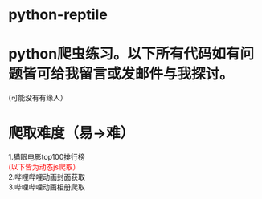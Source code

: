 # python-reptile
<h1>python爬虫练习。以下所有代码如有问题皆可给我留言或发邮件与我探讨。</h1>(可能没有有缘人）
<h1>爬取难度（易→难）</h1>
<p1>1.猫眼电影top100排行榜<br>
 <font  color="red">(以下皆为动态js爬取）</font><br>
    2.哔哩哔哩动画封面获取<br>
    3.哔哩哔哩动画相册爬取
    </p1>
